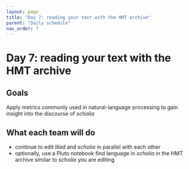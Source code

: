 ```yaml
---
layout: page
title: "Day 7: reading your text with the HMT archive"
parent: "Daily schedule"
nav_order: 7
---
```


# Day 7: reading your text with the HMT archive


## Goals

Apply metrics commonly used in natural-language processing to gain insight into the discourse of *scholia*




## What each team will do

- continue to edit *Iliad* and *scholia* in parallel with each other
- optionally, use a Pluto notebook find  language in *scholia* in the HMT archive similar to *scholia* you are editing


